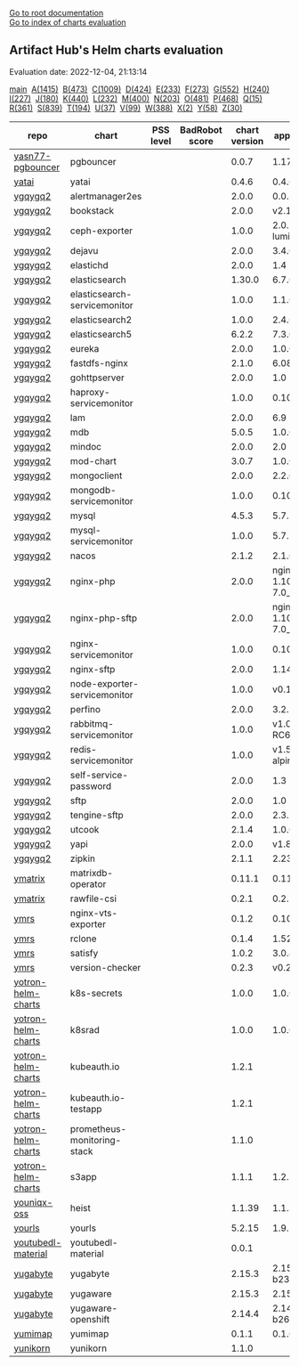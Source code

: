 [Go to root documentation](https://vicenteherrera.com/secobs-charts)  
[Go to index of charts evaluation](https://vicenteherrera.com/secobs-charts/docs/generated/charts_levels)

## Artifact Hub's Helm charts evaluation

Evaluation date: 2022-12-04, 21:13:14

[main](./charts_levels)&nbsp; [A(1415)](./charts_levels_a)&nbsp; [B(473)](./charts_levels_b)&nbsp; [C(1009)](./charts_levels_c)&nbsp; [D(424)](./charts_levels_d)&nbsp; [E(233)](./charts_levels_e)&nbsp; [F(273)](./charts_levels_f)&nbsp; [G(552)](./charts_levels_g)&nbsp; [H(240)](./charts_levels_h)&nbsp; [I(227)](./charts_levels_i)&nbsp; [J(180)](./charts_levels_j)&nbsp; [K(440)](./charts_levels_k)&nbsp; [L(232)](./charts_levels_l)&nbsp; [M(400)](./charts_levels_m)&nbsp; [N(203)](./charts_levels_n)&nbsp; [O(481)](./charts_levels_o)&nbsp; [P(468)](./charts_levels_p)&nbsp; [Q(15)](./charts_levels_q)&nbsp; [R(361)](./charts_levels_r)&nbsp; [S(839)](./charts_levels_s)&nbsp; [T(194)](./charts_levels_t)&nbsp; [U(37)](./charts_levels_u)&nbsp; [V(99)](./charts_levels_v)&nbsp; [W(388)](./charts_levels_w)&nbsp; [X(2)](./charts_levels_x)&nbsp; [Y(58)](./charts_levels_y)&nbsp; [Z(30)](./charts_levels_z)&nbsp; 

| repo | chart | PSS level | BadRobot score | chart version | app version |
|------|------|------|------|------|------|
| [yasn77-pgbouncer](https://yasn77.github.io/pgbouncer/) | pgbouncer |  |  | 0.0.7 | 1.17.0 |
| [yatai](https://bentoml.github.io/yatai-chart) | yatai |  |  | 0.4.6 | 0.4.6 |
| [ygqygq2](https://ygqygq2.github.io/charts/) | alertmanager2es |  |  | 2.0.0 | 0.0.3 |
| [ygqygq2](https://ygqygq2.github.io/charts/) | bookstack |  |  | 2.0.0 | v2.1 |
| [ygqygq2](https://ygqygq2.github.io/charts/) | ceph-exporter |  |  | 1.0.0 | 2.0.1-luminous |
| [ygqygq2](https://ygqygq2.github.io/charts/) | dejavu |  |  | 2.0.0 | 3.4.0 |
| [ygqygq2](https://ygqygq2.github.io/charts/) | elastichd |  |  | 2.0.0 | 1.4 |
| [ygqygq2](https://ygqygq2.github.io/charts/) | elasticsearch |  |  | 1.30.0 | 6.7.0 |
| [ygqygq2](https://ygqygq2.github.io/charts/) | elasticsearch-servicemonitor |  |  | 1.0.0 | 1.1.0 |
| [ygqygq2](https://ygqygq2.github.io/charts/) | elasticsearch2 |  |  | 1.0.0 | 2.4.6 |
| [ygqygq2](https://ygqygq2.github.io/charts/) | elasticsearch5 |  |  | 6.2.2 | 7.3.0 |
| [ygqygq2](https://ygqygq2.github.io/charts/) | eureka |  |  | 2.0.0 | 1.0.0 |
| [ygqygq2](https://ygqygq2.github.io/charts/) | fastdfs-nginx |  |  | 2.1.0 | 6.08 |
| [ygqygq2](https://ygqygq2.github.io/charts/) | gohttpserver |  |  | 2.0.0 | 1.0 |
| [ygqygq2](https://ygqygq2.github.io/charts/) | haproxy-servicemonitor |  |  | 1.0.0 | 0.10.0 |
| [ygqygq2](https://ygqygq2.github.io/charts/) | lam |  |  | 2.0.0 | 6.9 |
| [ygqygq2](https://ygqygq2.github.io/charts/) | mdb |  |  | 5.0.5 | 1.0.0 |
| [ygqygq2](https://ygqygq2.github.io/charts/) | mindoc |  |  | 2.0.0 | 2.0 |
| [ygqygq2](https://ygqygq2.github.io/charts/) | mod-chart |  |  | 3.0.7 | 1.0.0 |
| [ygqygq2](https://ygqygq2.github.io/charts/) | mongoclient |  |  | 2.0.0 | 2.2.0 |
| [ygqygq2](https://ygqygq2.github.io/charts/) | mongodb-servicemonitor |  |  | 1.0.0 | 0.10.0 |
| [ygqygq2](https://ygqygq2.github.io/charts/) | mysql |  |  | 4.5.3 | 5.7.26 |
| [ygqygq2](https://ygqygq2.github.io/charts/) | mysql-servicemonitor |  |  | 1.0.0 | 5.7.24 |
| [ygqygq2](https://ygqygq2.github.io/charts/) | nacos |  |  | 2.1.2 | 2.1.0 |
| [ygqygq2](https://ygqygq2.github.io/charts/) | nginx-php |  |  | 2.0.0 | nginx-1.10.3_php-7.0_1242 |
| [ygqygq2](https://ygqygq2.github.io/charts/) | nginx-php-sftp |  |  | 2.0.0 | nginx-1.10.3_php-7.0_1242 |
| [ygqygq2](https://ygqygq2.github.io/charts/) | nginx-servicemonitor |  |  | 1.0.0 | 0.10.0 |
| [ygqygq2](https://ygqygq2.github.io/charts/) | nginx-sftp |  |  | 2.0.0 | 1.14.2 |
| [ygqygq2](https://ygqygq2.github.io/charts/) | node-exporter-servicemonitor |  |  | 1.0.0 | v0.17.0 |
| [ygqygq2](https://ygqygq2.github.io/charts/) | perfino |  |  | 2.0.0 | 3.2.1 |
| [ygqygq2](https://ygqygq2.github.io/charts/) | rabbitmq-servicemonitor |  |  | 1.0.0 | v1.0.0-RC6.1 |
| [ygqygq2](https://ygqygq2.github.io/charts/) | redis-servicemonitor |  |  | 1.0.0 | v1.5.2-alpine |
| [ygqygq2](https://ygqygq2.github.io/charts/) | self-service-password |  |  | 2.0.0 | 1.3 |
| [ygqygq2](https://ygqygq2.github.io/charts/) | sftp |  |  | 2.0.0 | 1.0 |
| [ygqygq2](https://ygqygq2.github.io/charts/) | tengine-sftp |  |  | 2.0.0 | 2.3.2 |
| [ygqygq2](https://ygqygq2.github.io/charts/) | utcook |  |  | 2.1.4 | 1.0.0 |
| [ygqygq2](https://ygqygq2.github.io/charts/) | yapi |  |  | 2.0.0 | v1.8.0 |
| [ygqygq2](https://ygqygq2.github.io/charts/) | zipkin |  |  | 2.1.1 | 2.23 |
| [ymatrix](https://ymatrix-data.github.io/charts) | matrixdb-operator |  |  | 0.11.1 | 0.11.1 |
| [ymatrix](https://ymatrix-data.github.io/charts) | rawfile-csi |  |  | 0.2.1 | 0.2.1 |
| [ymrs](https://ymrsmns.github.io/helm-charts/) | nginx-vts-exporter |  |  | 0.1.2 | 0.10.7 |
| [ymrs](https://ymrsmns.github.io/helm-charts/) | rclone |  |  | 0.1.4 | 1.52.3 |
| [ymrs](https://ymrsmns.github.io/helm-charts/) | satisfy |  |  | 1.0.2 | 3.0.4 |
| [ymrs](https://ymrsmns.github.io/helm-charts/) | version-checker |  |  | 0.2.3 | v0.2.1 |
| [yotron-helm-charts](http://helm.yotron.de) | k8s-secrets |  |  | 1.0.0 | 1.0.0 |
| [yotron-helm-charts](http://helm.yotron.de) | k8srad |  |  | 1.0.0 | 1.0.0 |
| [yotron-helm-charts](http://helm.yotron.de) | kubeauth.io |  |  | 1.2.1 |  |
| [yotron-helm-charts](http://helm.yotron.de) | kubeauth.io-testapp |  |  | 1.2.1 |  |
| [yotron-helm-charts](http://helm.yotron.de) | prometheus-monitoring-stack |  |  | 1.1.0 |  |
| [yotron-helm-charts](http://helm.yotron.de) | s3app |  |  | 1.1.1 | 1.2.1 |
| [youniqx-oss](https://youniqx.github.io/helm-charts/) | heist |  |  | 1.1.39 | 1.1.39 |
| [yourls](https://charts.yourls.org/) | yourls |  |  | 5.2.15 | 1.9.1 |
| [youtubedl-material](https://tzahi12345.github.io/YoutubeDL-Material/chart) | youtubedl-material |  |  | 0.0.1 |  |
| [yugabyte](https://charts.yugabyte.com) | yugabyte |  |  | 2.15.3 | 2.15.3.0-b231 |
| [yugabyte](https://charts.yugabyte.com) | yugaware |  |  | 2.15.3 | 2.15.3.3-b1 |
| [yugabyte](https://charts.yugabyte.com) | yugaware-openshift |  |  | 2.14.4 | 2.14.4.0-b26 |
| [yumimap](https://jamashi.github.io/yumimap-helm) | yumimap |  |  | 0.1.1 | 0.1.0 |
| [yunikorn](https://apache.github.io/yunikorn-release) | yunikorn |  |  | 1.1.0 |  |
